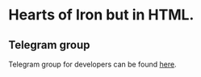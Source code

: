 # Hearts of Iron but in HTML.

## Telegram group

Telegram group for developers can be found [here](https://t.me/Hearts_Of_HTML).
